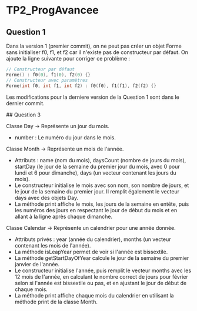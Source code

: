 # TP2_ProgAvancee
## Question 1
Dans la version 1 (premier commit), on ne peut pas créer un objet Forme sans initialiser f0, f1, et f2 car il n'existe pas de constructeur par défaut. On ajoute la ligne suivante pour corriger ce problème :
```cpp
// Constructeur par défaut
Forme() : f0(0), f1(0), f2(0) {}
// Constructeur avec paramètres
Forme(int f0, int f1, int f2) : f0(f0), f1(f1), f2(f2) {}
```

Les modifications pour la derniere version de la Question 1 sont dans le dernier commit.


## Question 3

Classe Day
-> Représente un jour du mois.
- number : Le numéro du jour dans le mois.

Classe Month
-> Représente un mois de l'année.
- Attributs : name (nom du mois), daysCount (nombre de jours du mois), startDay (le jour de la semaine du premier jour du mois, avec 0 pour lundi et 6 pour dimanche), days (un vecteur contenant les jours du mois).
- Le constructeur initialise le mois avec son nom, son nombre de jours, et le jour de la semaine du premier jour. Il remplit également le vecteur days avec des objets Day.
- La méthode print affiche le mois, les jours de la semaine en entête, puis les numéros des jours en respectant le jour de début du mois et en allant à la ligne après chaque dimanche.

Classe Calendar
-> Représente un calendrier pour une année donnée.
- Attributs privés : year (année du calendrier), months (un vecteur contenant les mois de l'année).
- La méthode isLeapYear permet de voir si l'année est bissextile.
- La méthode getStartDayOfYear calcule le jour de la semaine du premier janvier de l'année.
- Le constructeur initialise l'année, puis remplit le vecteur months avec les 12 mois de l'année, en calculant le nombre correct de jours pour février selon si l'année est bissextile ou pas, et en ajustant le jour de début de chaque mois.
- La méthode print affiche chaque mois du calendrier en utilisant la méthode print de la classe Month.
